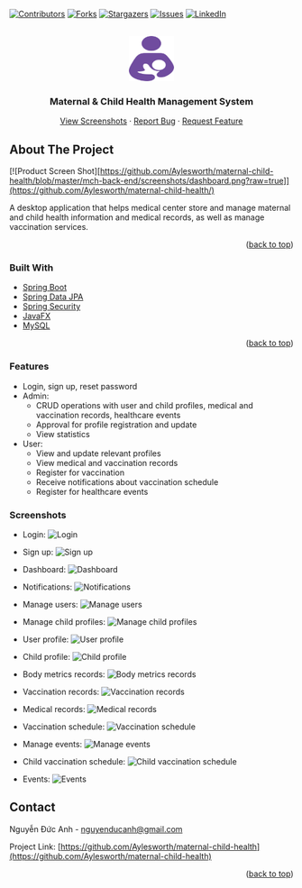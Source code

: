 [![Contributors][contributors-shield]][contributors-url]
[![Forks][forks-shield]][forks-url]
[![Stargazers][stars-shield]][stars-url]
[![Issues][issues-shield]][issues-url]
[![LinkedIn][linkedin-shield]][linkedin-url]

<!-- PROJECT LOGO -->
<br />
<div align="center">
  <a href="https://github.com/Aylesworth/maternal-child-health">
    <img src="logo.png" alt="Logo" width="80" height="80">
  </a>

  <h3 align="center">Maternal & Child Health Management System</h3>

  <p align="center">
    <a href="https://github.com/Aylesworth/maternal-child-health/tree/master/mch-back-end/screenshots">View Screenshots</a>
    ·
    <a href="https://github.com/Aylesworth/maternal-child-health/issues">Report Bug</a>
    ·
    <a href="https://github.com/Aylesworth/maternal-child-health/issues">Request Feature</a>
  </p>
</div>

<!-- ABOUT THE PROJECT -->
## About The Project

[![Product Screen Shot][https://github.com/Aylesworth/maternal-child-health/blob/master/mch-back-end/screenshots/dashboard.png?raw=true]](https://github.com/Aylesworth/maternal-child-health/)

A desktop application that helps medical center store and manage maternal and child health information and medical records, as well as manage vaccination services.

<p align="right">(<a href="#readme-top">back to top</a>)</p>

### Built With

* [Spring Boot](https://spring.io/projects/spring-boot)
* [Spring Data JPA](https://spring.io/projects/spring-data-jpa)
* [Spring Security](https://spring.io/projects/spring-security)
* [JavaFX](https://openjfx.io/)
* [MySQL](https://www.mysql.com/)

<p align="right">(<a href="#readme-top">back to top</a>)</p>

### Features

* Login, sign up, reset password
* Admin:
	* CRUD operations with user and child profiles, medical and vaccination records, healthcare events
	* Approval for profile registration and update
	* View statistics
* User:
	* View and update relevant profiles
	* View medical and vaccination records
	* Register for vaccination
	* Receive notifications about vaccination schedule
	* Register for healthcare events

### Screenshots

* Login:
![Login](https://github.com/Aylesworth/maternal-child-health/blob/master/mch-back-end/screenshots/login.jpg?raw=true)

* Sign up:
![Sign up](https://github.com/Aylesworth/maternal-child-health/blob/master/mch-back-end/screenshots/sign-up.jpg?raw=true)

* Dashboard:
![Dashboard](https://github.com/Aylesworth/maternal-child-health/blob/master/mch-back-end/screenshots/dashboard.jpg?raw=true)

* Notifications:
![Notifications](https://github.com/Aylesworth/maternal-child-health/blob/master/mch-back-end/screenshots/notifications.jpg?raw=true)

* Manage users:
![Manage users](https://github.com/Aylesworth/maternal-child-health/blob/master/mch-back-end/screenshots/manage-users.jpg?raw=true)

* Manage child profiles:
![Manage child profiles](https://github.com/Aylesworth/maternal-child-health/blob/master/mch-back-end/screenshots/manage-children.jpg?raw=true)

* User profile:
![User profile](https://github.com/Aylesworth/maternal-child-health/blob/master/mch-back-end/screenshots/user-profile.jpg?raw=true)

* Child profile:
![Child profile](https://github.com/Aylesworth/maternal-child-health/blob/master/mch-back-end/screenshots/child-profile.jpg?raw=true)

* Body metrics records:
![Body metrics records](https://github.com/Aylesworth/maternal-child-health/blob/master/mch-back-end/screenshots/body-metrics.jpg?raw=true)

* Vaccination records:
![Vaccination records](https://github.com/Aylesworth/maternal-child-health/blob/master/mch-back-end/screenshots/injection-records.jpg?raw=true)

* Medical records:
![Medical records](https://github.com/Aylesworth/maternal-child-health/blob/master/mch-back-end/screenshots/examination-records.jpg?raw=true)

* Vaccination schedule:
![Vaccination schedule](https://github.com/Aylesworth/maternal-child-health/blob/master/mch-back-end/screenshots/vaccination-schedule.jpg?raw=true)

* Manage events:
![Manage events](https://github.com/Aylesworth/maternal-child-health/blob/master/mch-back-end/screenshots/manage-events.jpg?raw=true)

* Child vaccination schedule:
![Child vaccination schedule](https://github.com/Aylesworth/maternal-child-health/blob/master/mch-back-end/screenshots/child-vaccination-schedule.jpg?raw=true)

* Events:
![Events](https://github.com/Aylesworth/maternal-child-health/blob/master/mch-back-end/screenshots/events.jpg?raw=true)

<!-- CONTACT -->
## Contact

Nguyễn Đức Anh - nguyenducanh@gmail.com

Project Link: [https://github.com/Aylesworth/maternal-child-health](https://github.com/Aylesworth/maternal-child-health)

<p align="right">(<a href="#readme-top">back to top</a>)</p>


<!-- MARKDOWN LINKS & IMAGES -->
<!-- https://www.markdownguide.org/basic-syntax/#reference-style-links -->
[contributors-shield]: https://img.shields.io/github/contributors/othneildrew/Best-README-Template.svg?style=for-the-badge
[contributors-url]: https://github.com/Aylesworth/maternal-child-health/graphs/contributors
[forks-shield]: https://img.shields.io/github/forks/othneildrew/Best-README-Template.svg?style=for-the-badge
[forks-url]: https://github.com/Aylesworth/maternal-child-health/network/members
[stars-shield]: https://img.shields.io/github/stars/othneildrew/Best-README-Template.svg?style=for-the-badge
[stars-url]: https://github.com/Aylesworth/maternal-child-health/stargazers
[issues-shield]: https://img.shields.io/github/issues/othneildrew/Best-README-Template.svg?style=for-the-badge
[issues-url]: https://github.com/Aylesworth/maternal-child-health/issues
[linkedin-shield]: https://img.shields.io/badge/-LinkedIn-black.svg?style=for-the-badge&logo=linkedin&colorB=555
[linkedin-url]: https://www.linkedin.com/in/duc-anh-nguyen-a47522218/
